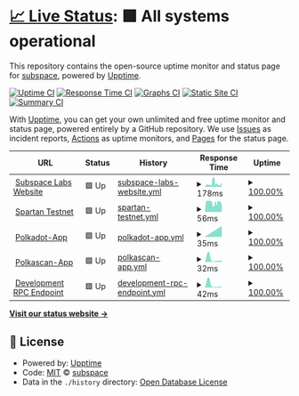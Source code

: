# [📈 Live Status](https://status.subspace.network): <!--live status--> **🟩 All systems operational**

This repository contains the open-source uptime monitor and status page for [subspace](https://subspace.network), powered by [Upptime](https://github.com/upptime/upptime).

[![Uptime CI](https://github.com/subspace/status/workflows/Uptime%20CI/badge.svg)](https://github.com/subspace/status/actions?query=workflow%3A%22Uptime+CI%22)
[![Response Time CI](https://github.com/subspace/status/workflows/Response%20Time%20CI/badge.svg)](https://github.com/subspace/status/actions?query=workflow%3A%22Response+Time+CI%22)
[![Graphs CI](https://github.com/subspace/status/workflows/Graphs%20CI/badge.svg)](https://github.com/subspace/status/actions?query=workflow%3A%22Graphs+CI%22)
[![Static Site CI](https://github.com/subspace/status/workflows/Static%20Site%20CI/badge.svg)](https://github.com/subspace/status/actions?query=workflow%3A%22Static+Site+CI%22)
[![Summary CI](https://github.com/subspace/status/workflows/Summary%20CI/badge.svg)](https://github.com/subspace/status/actions?query=workflow%3A%22Summary+CI%22)

With [Upptime](https://upptime.js.org), you can get your own unlimited and free uptime monitor and status page, powered entirely by a GitHub repository. We use [Issues](https://github.com/subspace/status/issues) as incident reports, [Actions](https://github.com/subspace/status/actions) as uptime monitors, and [Pages](https://status.subspace.network) for the status page.

<!--start: status pages-->
<!-- This summary is generated by Upptime (https://github.com/upptime/upptime) -->
<!-- Do not edit this manually, your changes will be overwritten -->
<!-- prettier-ignore -->
| URL | Status | History | Response Time | Uptime |
| --- | ------ | ------- | ------------- | ------ |
| <img alt="" src="https://favicons.githubusercontent.com/www.subspace.network" height="13"> [Subspace Labs Website](https://www.subspace.network) | 🟩 Up | [subspace-labs-website.yml](https://github.com/subspace/status/commits/HEAD/history/subspace-labs-website.yml) | <details><summary><img alt="Response time graph" src="./graphs/subspace-labs-website/response-time-week.png" height="20"> 178ms</summary><br><a href="https://status.subspace.network/history/subspace-labs-website"><img alt="Response time 178" src="https://img.shields.io/endpoint?url=https%3A%2F%2Fraw.githubusercontent.com%2Fsubspace%2Fstatus%2FHEAD%2Fapi%2Fsubspace-labs-website%2Fresponse-time.json"></a><br><a href="https://status.subspace.network/history/subspace-labs-website"><img alt="24-hour response time 193" src="https://img.shields.io/endpoint?url=https%3A%2F%2Fraw.githubusercontent.com%2Fsubspace%2Fstatus%2FHEAD%2Fapi%2Fsubspace-labs-website%2Fresponse-time-day.json"></a><br><a href="https://status.subspace.network/history/subspace-labs-website"><img alt="7-day response time 178" src="https://img.shields.io/endpoint?url=https%3A%2F%2Fraw.githubusercontent.com%2Fsubspace%2Fstatus%2FHEAD%2Fapi%2Fsubspace-labs-website%2Fresponse-time-week.json"></a><br><a href="https://status.subspace.network/history/subspace-labs-website"><img alt="30-day response time 178" src="https://img.shields.io/endpoint?url=https%3A%2F%2Fraw.githubusercontent.com%2Fsubspace%2Fstatus%2FHEAD%2Fapi%2Fsubspace-labs-website%2Fresponse-time-month.json"></a><br><a href="https://status.subspace.network/history/subspace-labs-website"><img alt="1-year response time 178" src="https://img.shields.io/endpoint?url=https%3A%2F%2Fraw.githubusercontent.com%2Fsubspace%2Fstatus%2FHEAD%2Fapi%2Fsubspace-labs-website%2Fresponse-time-year.json"></a></details> | <details><summary><a href="https://status.subspace.network/history/subspace-labs-website">100.00%</a></summary><a href="https://status.subspace.network/history/subspace-labs-website"><img alt="All-time uptime 100.00%" src="https://img.shields.io/endpoint?url=https%3A%2F%2Fraw.githubusercontent.com%2Fsubspace%2Fstatus%2FHEAD%2Fapi%2Fsubspace-labs-website%2Fuptime.json"></a><br><a href="https://status.subspace.network/history/subspace-labs-website"><img alt="24-hour uptime 100.00%" src="https://img.shields.io/endpoint?url=https%3A%2F%2Fraw.githubusercontent.com%2Fsubspace%2Fstatus%2FHEAD%2Fapi%2Fsubspace-labs-website%2Fuptime-day.json"></a><br><a href="https://status.subspace.network/history/subspace-labs-website"><img alt="7-day uptime 100.00%" src="https://img.shields.io/endpoint?url=https%3A%2F%2Fraw.githubusercontent.com%2Fsubspace%2Fstatus%2FHEAD%2Fapi%2Fsubspace-labs-website%2Fuptime-week.json"></a><br><a href="https://status.subspace.network/history/subspace-labs-website"><img alt="30-day uptime 100.00%" src="https://img.shields.io/endpoint?url=https%3A%2F%2Fraw.githubusercontent.com%2Fsubspace%2Fstatus%2FHEAD%2Fapi%2Fsubspace-labs-website%2Fuptime-month.json"></a><br><a href="https://status.subspace.network/history/subspace-labs-website"><img alt="1-year uptime 100.00%" src="https://img.shields.io/endpoint?url=https%3A%2F%2Fraw.githubusercontent.com%2Fsubspace%2Fstatus%2FHEAD%2Fapi%2Fsubspace-labs-website%2Fuptime-year.json"></a></details>
| <img alt="" src="https://favicons.githubusercontent.com/null" height="13"> [Spartan Testnet](165.232.157.230) | 🟩 Up | [spartan-testnet.yml](https://github.com/subspace/status/commits/HEAD/history/spartan-testnet.yml) | <details><summary><img alt="Response time graph" src="./graphs/spartan-testnet/response-time-week.png" height="20"> 56ms</summary><br><a href="https://status.subspace.network/history/spartan-testnet"><img alt="Response time 56" src="https://img.shields.io/endpoint?url=https%3A%2F%2Fraw.githubusercontent.com%2Fsubspace%2Fstatus%2FHEAD%2Fapi%2Fspartan-testnet%2Fresponse-time.json"></a><br><a href="https://status.subspace.network/history/spartan-testnet"><img alt="24-hour response time 39" src="https://img.shields.io/endpoint?url=https%3A%2F%2Fraw.githubusercontent.com%2Fsubspace%2Fstatus%2FHEAD%2Fapi%2Fspartan-testnet%2Fresponse-time-day.json"></a><br><a href="https://status.subspace.network/history/spartan-testnet"><img alt="7-day response time 56" src="https://img.shields.io/endpoint?url=https%3A%2F%2Fraw.githubusercontent.com%2Fsubspace%2Fstatus%2FHEAD%2Fapi%2Fspartan-testnet%2Fresponse-time-week.json"></a><br><a href="https://status.subspace.network/history/spartan-testnet"><img alt="30-day response time 56" src="https://img.shields.io/endpoint?url=https%3A%2F%2Fraw.githubusercontent.com%2Fsubspace%2Fstatus%2FHEAD%2Fapi%2Fspartan-testnet%2Fresponse-time-month.json"></a><br><a href="https://status.subspace.network/history/spartan-testnet"><img alt="1-year response time 56" src="https://img.shields.io/endpoint?url=https%3A%2F%2Fraw.githubusercontent.com%2Fsubspace%2Fstatus%2FHEAD%2Fapi%2Fspartan-testnet%2Fresponse-time-year.json"></a></details> | <details><summary><a href="https://status.subspace.network/history/spartan-testnet">100.00%</a></summary><a href="https://status.subspace.network/history/spartan-testnet"><img alt="All-time uptime 100.00%" src="https://img.shields.io/endpoint?url=https%3A%2F%2Fraw.githubusercontent.com%2Fsubspace%2Fstatus%2FHEAD%2Fapi%2Fspartan-testnet%2Fuptime.json"></a><br><a href="https://status.subspace.network/history/spartan-testnet"><img alt="24-hour uptime 100.00%" src="https://img.shields.io/endpoint?url=https%3A%2F%2Fraw.githubusercontent.com%2Fsubspace%2Fstatus%2FHEAD%2Fapi%2Fspartan-testnet%2Fuptime-day.json"></a><br><a href="https://status.subspace.network/history/spartan-testnet"><img alt="7-day uptime 100.00%" src="https://img.shields.io/endpoint?url=https%3A%2F%2Fraw.githubusercontent.com%2Fsubspace%2Fstatus%2FHEAD%2Fapi%2Fspartan-testnet%2Fuptime-week.json"></a><br><a href="https://status.subspace.network/history/spartan-testnet"><img alt="30-day uptime 100.00%" src="https://img.shields.io/endpoint?url=https%3A%2F%2Fraw.githubusercontent.com%2Fsubspace%2Fstatus%2FHEAD%2Fapi%2Fspartan-testnet%2Fuptime-month.json"></a><br><a href="https://status.subspace.network/history/spartan-testnet"><img alt="1-year uptime 100.00%" src="https://img.shields.io/endpoint?url=https%3A%2F%2Fraw.githubusercontent.com%2Fsubspace%2Fstatus%2FHEAD%2Fapi%2Fspartan-testnet%2Fuptime-year.json"></a></details>
| <img alt="" src="https://favicons.githubusercontent.com/null" height="13"> [Polkadot-App](dev-polkadotapp.subspace.network) | 🟩 Up | [polkadot-app.yml](https://github.com/subspace/status/commits/HEAD/history/polkadot-app.yml) | <details><summary><img alt="Response time graph" src="./graphs/polkadot-app/response-time-week.png" height="20"> 35ms</summary><br><a href="https://status.subspace.network/history/polkadot-app"><img alt="Response time 35" src="https://img.shields.io/endpoint?url=https%3A%2F%2Fraw.githubusercontent.com%2Fsubspace%2Fstatus%2FHEAD%2Fapi%2Fpolkadot-app%2Fresponse-time.json"></a><br><a href="https://status.subspace.network/history/polkadot-app"><img alt="24-hour response time 31" src="https://img.shields.io/endpoint?url=https%3A%2F%2Fraw.githubusercontent.com%2Fsubspace%2Fstatus%2FHEAD%2Fapi%2Fpolkadot-app%2Fresponse-time-day.json"></a><br><a href="https://status.subspace.network/history/polkadot-app"><img alt="7-day response time 35" src="https://img.shields.io/endpoint?url=https%3A%2F%2Fraw.githubusercontent.com%2Fsubspace%2Fstatus%2FHEAD%2Fapi%2Fpolkadot-app%2Fresponse-time-week.json"></a><br><a href="https://status.subspace.network/history/polkadot-app"><img alt="30-day response time 35" src="https://img.shields.io/endpoint?url=https%3A%2F%2Fraw.githubusercontent.com%2Fsubspace%2Fstatus%2FHEAD%2Fapi%2Fpolkadot-app%2Fresponse-time-month.json"></a><br><a href="https://status.subspace.network/history/polkadot-app"><img alt="1-year response time 35" src="https://img.shields.io/endpoint?url=https%3A%2F%2Fraw.githubusercontent.com%2Fsubspace%2Fstatus%2FHEAD%2Fapi%2Fpolkadot-app%2Fresponse-time-year.json"></a></details> | <details><summary><a href="https://status.subspace.network/history/polkadot-app">100.00%</a></summary><a href="https://status.subspace.network/history/polkadot-app"><img alt="All-time uptime 100.00%" src="https://img.shields.io/endpoint?url=https%3A%2F%2Fraw.githubusercontent.com%2Fsubspace%2Fstatus%2FHEAD%2Fapi%2Fpolkadot-app%2Fuptime.json"></a><br><a href="https://status.subspace.network/history/polkadot-app"><img alt="24-hour uptime 100.00%" src="https://img.shields.io/endpoint?url=https%3A%2F%2Fraw.githubusercontent.com%2Fsubspace%2Fstatus%2FHEAD%2Fapi%2Fpolkadot-app%2Fuptime-day.json"></a><br><a href="https://status.subspace.network/history/polkadot-app"><img alt="7-day uptime 100.00%" src="https://img.shields.io/endpoint?url=https%3A%2F%2Fraw.githubusercontent.com%2Fsubspace%2Fstatus%2FHEAD%2Fapi%2Fpolkadot-app%2Fuptime-week.json"></a><br><a href="https://status.subspace.network/history/polkadot-app"><img alt="30-day uptime 100.00%" src="https://img.shields.io/endpoint?url=https%3A%2F%2Fraw.githubusercontent.com%2Fsubspace%2Fstatus%2FHEAD%2Fapi%2Fpolkadot-app%2Fuptime-month.json"></a><br><a href="https://status.subspace.network/history/polkadot-app"><img alt="1-year uptime 100.00%" src="https://img.shields.io/endpoint?url=https%3A%2F%2Fraw.githubusercontent.com%2Fsubspace%2Fstatus%2FHEAD%2Fapi%2Fpolkadot-app%2Fuptime-year.json"></a></details>
| <img alt="" src="https://favicons.githubusercontent.com/null" height="13"> [Polkascan-App](dev-polkascan.subspace.network) | 🟩 Up | [polkascan-app.yml](https://github.com/subspace/status/commits/HEAD/history/polkascan-app.yml) | <details><summary><img alt="Response time graph" src="./graphs/polkascan-app/response-time-week.png" height="20"> 32ms</summary><br><a href="https://status.subspace.network/history/polkascan-app"><img alt="Response time 32" src="https://img.shields.io/endpoint?url=https%3A%2F%2Fraw.githubusercontent.com%2Fsubspace%2Fstatus%2FHEAD%2Fapi%2Fpolkascan-app%2Fresponse-time.json"></a><br><a href="https://status.subspace.network/history/polkascan-app"><img alt="24-hour response time 18" src="https://img.shields.io/endpoint?url=https%3A%2F%2Fraw.githubusercontent.com%2Fsubspace%2Fstatus%2FHEAD%2Fapi%2Fpolkascan-app%2Fresponse-time-day.json"></a><br><a href="https://status.subspace.network/history/polkascan-app"><img alt="7-day response time 32" src="https://img.shields.io/endpoint?url=https%3A%2F%2Fraw.githubusercontent.com%2Fsubspace%2Fstatus%2FHEAD%2Fapi%2Fpolkascan-app%2Fresponse-time-week.json"></a><br><a href="https://status.subspace.network/history/polkascan-app"><img alt="30-day response time 32" src="https://img.shields.io/endpoint?url=https%3A%2F%2Fraw.githubusercontent.com%2Fsubspace%2Fstatus%2FHEAD%2Fapi%2Fpolkascan-app%2Fresponse-time-month.json"></a><br><a href="https://status.subspace.network/history/polkascan-app"><img alt="1-year response time 32" src="https://img.shields.io/endpoint?url=https%3A%2F%2Fraw.githubusercontent.com%2Fsubspace%2Fstatus%2FHEAD%2Fapi%2Fpolkascan-app%2Fresponse-time-year.json"></a></details> | <details><summary><a href="https://status.subspace.network/history/polkascan-app">100.00%</a></summary><a href="https://status.subspace.network/history/polkascan-app"><img alt="All-time uptime 100.00%" src="https://img.shields.io/endpoint?url=https%3A%2F%2Fraw.githubusercontent.com%2Fsubspace%2Fstatus%2FHEAD%2Fapi%2Fpolkascan-app%2Fuptime.json"></a><br><a href="https://status.subspace.network/history/polkascan-app"><img alt="24-hour uptime 100.00%" src="https://img.shields.io/endpoint?url=https%3A%2F%2Fraw.githubusercontent.com%2Fsubspace%2Fstatus%2FHEAD%2Fapi%2Fpolkascan-app%2Fuptime-day.json"></a><br><a href="https://status.subspace.network/history/polkascan-app"><img alt="7-day uptime 100.00%" src="https://img.shields.io/endpoint?url=https%3A%2F%2Fraw.githubusercontent.com%2Fsubspace%2Fstatus%2FHEAD%2Fapi%2Fpolkascan-app%2Fuptime-week.json"></a><br><a href="https://status.subspace.network/history/polkascan-app"><img alt="30-day uptime 100.00%" src="https://img.shields.io/endpoint?url=https%3A%2F%2Fraw.githubusercontent.com%2Fsubspace%2Fstatus%2FHEAD%2Fapi%2Fpolkascan-app%2Fuptime-month.json"></a><br><a href="https://status.subspace.network/history/polkascan-app"><img alt="1-year uptime 100.00%" src="https://img.shields.io/endpoint?url=https%3A%2F%2Fraw.githubusercontent.com%2Fsubspace%2Fstatus%2FHEAD%2Fapi%2Fpolkascan-app%2Fuptime-year.json"></a></details>
| <img alt="" src="https://favicons.githubusercontent.com/null" height="13"> [Development RPC Endpoint](dev-rpc.subspace.network) | 🟩 Up | [development-rpc-endpoint.yml](https://github.com/subspace/status/commits/HEAD/history/development-rpc-endpoint.yml) | <details><summary><img alt="Response time graph" src="./graphs/development-rpc-endpoint/response-time-week.png" height="20"> 42ms</summary><br><a href="https://status.subspace.network/history/development-rpc-endpoint"><img alt="Response time 42" src="https://img.shields.io/endpoint?url=https%3A%2F%2Fraw.githubusercontent.com%2Fsubspace%2Fstatus%2FHEAD%2Fapi%2Fdevelopment-rpc-endpoint%2Fresponse-time.json"></a><br><a href="https://status.subspace.network/history/development-rpc-endpoint"><img alt="24-hour response time 19" src="https://img.shields.io/endpoint?url=https%3A%2F%2Fraw.githubusercontent.com%2Fsubspace%2Fstatus%2FHEAD%2Fapi%2Fdevelopment-rpc-endpoint%2Fresponse-time-day.json"></a><br><a href="https://status.subspace.network/history/development-rpc-endpoint"><img alt="7-day response time 42" src="https://img.shields.io/endpoint?url=https%3A%2F%2Fraw.githubusercontent.com%2Fsubspace%2Fstatus%2FHEAD%2Fapi%2Fdevelopment-rpc-endpoint%2Fresponse-time-week.json"></a><br><a href="https://status.subspace.network/history/development-rpc-endpoint"><img alt="30-day response time 42" src="https://img.shields.io/endpoint?url=https%3A%2F%2Fraw.githubusercontent.com%2Fsubspace%2Fstatus%2FHEAD%2Fapi%2Fdevelopment-rpc-endpoint%2Fresponse-time-month.json"></a><br><a href="https://status.subspace.network/history/development-rpc-endpoint"><img alt="1-year response time 42" src="https://img.shields.io/endpoint?url=https%3A%2F%2Fraw.githubusercontent.com%2Fsubspace%2Fstatus%2FHEAD%2Fapi%2Fdevelopment-rpc-endpoint%2Fresponse-time-year.json"></a></details> | <details><summary><a href="https://status.subspace.network/history/development-rpc-endpoint">100.00%</a></summary><a href="https://status.subspace.network/history/development-rpc-endpoint"><img alt="All-time uptime 100.00%" src="https://img.shields.io/endpoint?url=https%3A%2F%2Fraw.githubusercontent.com%2Fsubspace%2Fstatus%2FHEAD%2Fapi%2Fdevelopment-rpc-endpoint%2Fuptime.json"></a><br><a href="https://status.subspace.network/history/development-rpc-endpoint"><img alt="24-hour uptime 100.00%" src="https://img.shields.io/endpoint?url=https%3A%2F%2Fraw.githubusercontent.com%2Fsubspace%2Fstatus%2FHEAD%2Fapi%2Fdevelopment-rpc-endpoint%2Fuptime-day.json"></a><br><a href="https://status.subspace.network/history/development-rpc-endpoint"><img alt="7-day uptime 100.00%" src="https://img.shields.io/endpoint?url=https%3A%2F%2Fraw.githubusercontent.com%2Fsubspace%2Fstatus%2FHEAD%2Fapi%2Fdevelopment-rpc-endpoint%2Fuptime-week.json"></a><br><a href="https://status.subspace.network/history/development-rpc-endpoint"><img alt="30-day uptime 100.00%" src="https://img.shields.io/endpoint?url=https%3A%2F%2Fraw.githubusercontent.com%2Fsubspace%2Fstatus%2FHEAD%2Fapi%2Fdevelopment-rpc-endpoint%2Fuptime-month.json"></a><br><a href="https://status.subspace.network/history/development-rpc-endpoint"><img alt="1-year uptime 100.00%" src="https://img.shields.io/endpoint?url=https%3A%2F%2Fraw.githubusercontent.com%2Fsubspace%2Fstatus%2FHEAD%2Fapi%2Fdevelopment-rpc-endpoint%2Fuptime-year.json"></a></details>

<!--end: status pages-->

[**Visit our status website →**](https://status.subspace.network)

## 📄 License

- Powered by: [Upptime](https://github.com/upptime/upptime)
- Code: [MIT](./LICENSE) © [subspace](https://subspace.network)
- Data in the `./history` directory: [Open Database License](https://opendatacommons.org/licenses/odbl/1-0/)
